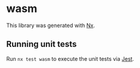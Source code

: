 # wasm

This library was generated with [Nx](https://nx.dev).

## Running unit tests

Run `nx test wasm` to execute the unit tests via [Jest](https://jestjs.io).

